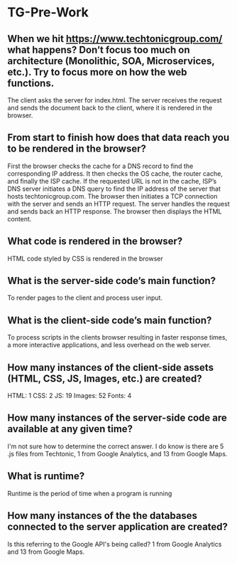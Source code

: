 # TG-Pre-Work

## When we hit https://www.techtonicgroup.com/ what happens? Don’t focus too much on architecture (Monolithic, SOA, Microservices, etc.). Try to focus more on how the web functions.

The client asks the server for index.html. The server receives the request and sends the document back to the client, where it is rendered in the browser.

## From start to finish how does that data reach you to be rendered in the browser?

First the browser checks the cache for a DNS record to find the corresponding IP address. It then checks the OS cache, the router cache, and finally the ISP cache. If the requested URL is not in the cache, ISP’s DNS server initiates a DNS query to find the IP address of the server that hosts techtonicgroup.com. The browser then initiates a TCP connection with the server and sends an HTTP request. The server handles the request and sends back an HTTP response. The browser then displays the HTML content.

## What code is rendered in the browser?

HTML code styled by CSS is rendered in the browser

## What is the server-side code’s main function?

To render pages to the client and process user input.

## What is the client-side code’s main function?

To process scripts in the clients browser resulting in faster response times, a more interactive applications, and less overhead on the web server.

## How many instances of the client-side assets (HTML, CSS, JS, Images, etc.) are created?

HTML: 1
CSS: 2
JS: 19
Images: 52
Fonts: 4

## How many instances of the server-side code are available at any given time?

I'm not sure how to determine the correct answer. I do know is there are 5 .js files from Techtonic, 1 from Google Analytics, and 13 from Google Maps.

## What is runtime?

Runtime is the period of time when a program is running

## How many instances of the the databases connected to the server application are created?

Is this referring to the Google API's being called? 1 from Google Analytics and 13 from Google Maps.
